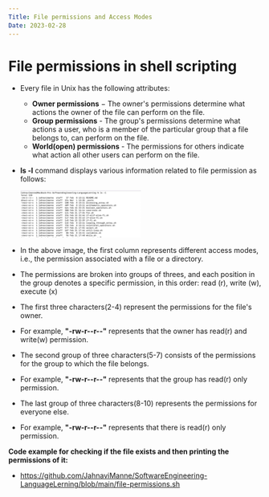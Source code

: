 ```yaml
---
Title: File permissions and Access Modes
Date: 2023-02-28
---
```


<h1>File permissions in shell scripting</h1>

- Every file in Unix has the following attributes:
    - **Owner permissions** − The owner's permissions determine what actions the owner of the file can perform on the file.
    - **Group permissions** - The group's permissions determine what actions a user, who is a member of the particular group that a file belongs to, can perform on the file.
    - **World(open) permissions** - The permissions for others indicate what action all other users can perform on the file.

- **ls -l** command displays various information related to file permission as follows:

    <img src="https://github.com/JahnaviManne/SoftwareEngineering-LanguageLerning/blob/main/file-permissions.jpeg" width="50%" height="50%">
    
- In the above image, the first column represents different access modes, i.e., the permission associated with a file or a directory.
- The permissions are broken into groups of threes, and each position in the group denotes a specific permission, in this order: read (r), write (w), execute (x) 
- The first three characters(2-4) represent the permissions for the file's owner. 
- For example, **"-rw-r--r--"** represents that the owner has read(r) and write(w) permission.
- The second group of three characters(5-7) consists of the permissions for the group to which the file belongs. 
- For example, **"-rw-r--r--"** represents that the group has read(r) only permission.
- The last group of three characters(8-10) represents the permissions for everyone else. 
- For example, **"-rw-r--r--"** represents that there is read(r) only permission.

**Code example for checking if the file exists and then printing the permissions of it:** 
- https://github.com/JahnaviManne/SoftwareEngineering-LanguageLerning/blob/main/file-permissions.sh
